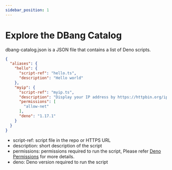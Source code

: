 ```yaml
---
sidebar_position: 1
---
```


# Explore the DBang Catalog

dbang-catalog.json is a JSON file that contains a list of Deno scripts.

```json
{
  "aliases": {
    "hello": {
      "script-ref": "hello.ts",
      "description": "Hello world"
    },
    "myip": {
      "script-ref": "myip.ts",
      "description": "Display your IP address by https://httpbin.org/ip",
      "permissions": [
        "allow-net"
      ],
      "deno": "1.17.1"
    }
  }
}
```

* script-ref: script file in the repo or HTTPS URL
* description: short description of the script
* permissions: permissions required to run the script, Please refer [Deno Permissions](https://deno.land/manual@v1.17.1/getting_started/permissions) for more details.
* deno: Deno version required to run the script
